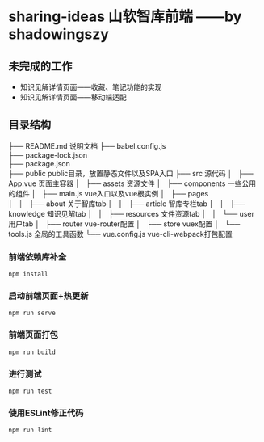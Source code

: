 # sharing-ideas 山软智库前端 ——by shadowingszy

## 未完成的工作
- 知识见解详情页面——收藏、笔记功能的实现
- 知识见解详情页面——移动端适配

## 目录结构
├── README.md                   说明文档
├── babel.config.js                 
├── package-lock.json           
├── package.json                
├── public                      public目录，放置静态文件以及SPA入口
├── src                         源代码
│   ├── App.vue                 页面主容器
│   ├── assets                  资源文件
│   ├── components              一些公用的组件
│   ├── main.js                 vue入口以及vue根实例
│   ├── pages                   
│   │   ├── about               关于智库tab
│   │   ├── article             智库专栏tab
│   │   ├── knowledge           知识见解tab
│   │   ├── resources           文件资源tab
│   │   └── user                用户tab
│   ├── router                  vue-router配置
│   ├── store                   vuex配置
│   └── tools.js                全局的工具函数
└── vue.config.js               vue-cli-webpack打包配置


### 前端依赖库补全
```
npm install
```

### 启动前端页面+热更新
```
npm run serve
```

### 前端页面打包
```
npm run build
```

### 进行测试
```
npm run test
```

### 使用ESLint修正代码
```
npm run lint
```

